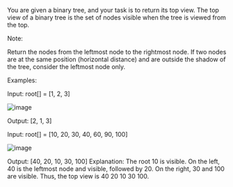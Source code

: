 You are given a binary tree, and your task is to return its top view. The top view of a binary tree is the set of nodes visible when the tree is viewed from the top.

Note: 

Return the nodes from the leftmost node to the rightmost node.
If two nodes are at the same position (horizontal distance) and are outside the shadow of the tree, consider the leftmost node only. 

Examples:

Input: root[] = [1, 2, 3] 

![image](https://github.com/user-attachments/assets/52760724-c354-40c1-8359-3ef1afa7e07d)

Output: [2, 1, 3]

Input: root[] = [10, 20, 30, 40, 60, 90, 100]

![image](https://github.com/user-attachments/assets/6bfa3e24-61ce-4289-82e3-256f73d30e14)

Output: [40, 20, 10, 30, 100]
Explanation: The root 10 is visible.
On the left, 40 is the leftmost node and visible, followed by 20.
On the right, 30 and 100 are visible. Thus, the top view is 40 20 10 30 100.
